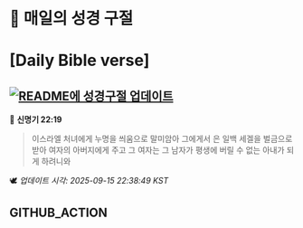 # 🙏 매일의 성경 구절
# [Daily Bible verse]
## [![README에 성경구절 업데이트](https://github.com/DONGSUKA/first_test/actions/workflows/update-readme-bible.yml/badge.svg)](https://github.com/DONGSUKA/first_test/actions/workflows/update-readme-bible.yml)
<!-- START_BIBLE_VERSE -->
📖 **신명기 22:19**
> 이스라엘 처녀에게 누명을 씌움으로 말미암아 그에게서 은 일백 세겔을 벌금으로 받아 여자의 아버지에게 주고 그 여자는 그 남자가 평생에 버릴 수 없는 아내가 되게 하려니와

🕊️ _업데이트 시각: 2025-09-15 22:38:49 KST_
  <!-- END_BIBLE_VERSE -->
## GITHUB_ACTION
